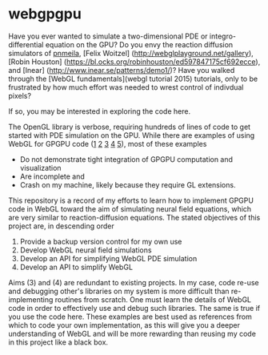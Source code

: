 # webgpgpu

Have you ever wanted to simulate a two-dimensional PDE or integro-differential equation on the GPU? Do you envy the reaction diffusion simulators of
[pnmeila](
https://www.chromeexperiments.com/experiment/gray-scott-simulation),
[Felix Woitzel] (http://webglplayground.net/gallery),
[Robin Houston]
(https://bl.ocks.org/robinhouston/ed597847175cf692ecce),
and [Inear]
(http://www.inear.se/patterns/demo1/)?
Have you walked through the [WebGL fundamentals](webgl tutorial 2015) tutorials, only to be frustrated by how much effort was needed to wrest control of indivdual pixels?

If so, you may be interested in exploring the code here.

The OpenGL library is verbose, requiring hundreds of lines of code to get started with PDE simulation on the GPU. While there are examples of using WebGL for GPGPU code ([1](https://github.com/holgerl/webgl-gpgpu)
[2](https://github.com/stormcolor/webclgl)
[3](http://www.vizitsolutions.com/portfolio/webgl/gpgpu/)
[4](http://concord-consortium.github.io/lab/experiments/webgl-gpgpu/webgl.html)
[5](http://pathgl.com/documentation/gpgpu.html)), most of these examples

 - Do not demonstrate tight integration of GPGPU computation and visualization
 - Are incomplete and
 - Crash on my machine, likely because they require GL extensions.

This repository is a record of my efforts to learn how to implement GPGPU code in WebGL toward the aim of simulating neural field equations, which are very similar to reaction-diffusion equations. The stated objectives of this project are, in descending order

 1. Provide a backup version control for my own use
 2. Develop WebGL neural field simulations
 3. Develop an API for simplifying WebGL PDE simulation
 4. Develop an API to simplify WebGL

Aims (3) and (4) are redundant to existing projects. In my case, code re-use and debugging other's libraries on my system is more difficult than re-implementing routines from scratch. One must learn the details of WebGL code in order to effectively use and debug such libraries. The same is true if you use the code here. These examples are best used as references from which to code your own implementation, as this will give you a deeper understanding of WebGL and will be more rewarding than reusing my code in this project like a black box.
